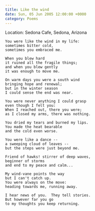 ```yaml
---
title: Like the wind
date: Sun, 05 Jun 2005 12:00:00 +0000
category: Poems
---
```


Location: Sedona Cafe, Sedona, Arizona

    You were like the wind in my life:  
    sometimes bitter cold,  
    sometimes you embraced me.

    When you blew hard  
    it ruined all the fragile things;  
    and when you blew gently  
    it was enough to move me.

    On warm days you were a south wind  
    bringing hope and renewal;  
    but in the winter season  
    I could sense the end was near.

    You were never anything I could grasp  
    even though I felt you:  
    When I reached out, there you were;  
    as I closed my arms, there was nothing.

    You dried my tears and burned my lips.  
    You made the heat bearable  
    and the cold even worse.

    You were like a dance --  
    a sweeping cloud of leaves --  
    but the steps were just beyond me.

    Friend of hawks! stirrer of deep waves,  
    beginner of storms  
    and end to my peace and calm...

    My wind-vane points the way  
    but I can't catch up.  
    You were always on the move:  
    heading towards me, running away.

    I hear news of you.  They tell stories.  
    But however far you go  
    to my thoughts you keep returning.


